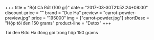 +++
title = "Bột Cà Rốt (100 gr)"
date = "2017-03-30T21:52:24+08:00"
discount-price = ""
brand = "Duc Ha"
preview = "carrot-powder-preview.jpg"
price = "195000"
img = ["carrot-powder.jpg"]
shortDesc = "Hộp tỏi đen 150 grams"
product-line = "Detox"
+++

Tỏi đen Đức Hà đóng gói trong hộp 150 grams
